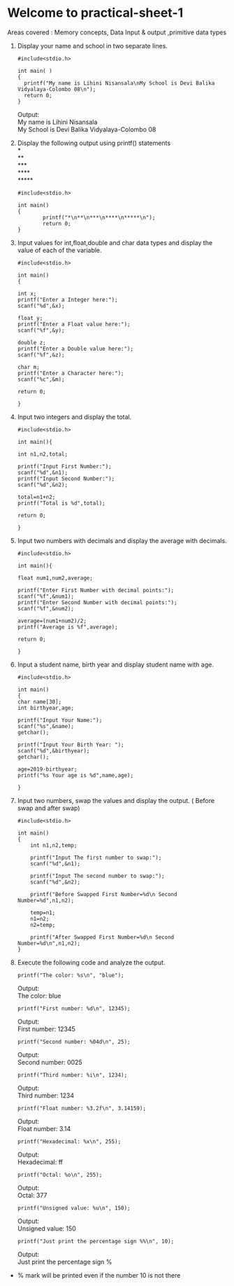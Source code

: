 # Welcome to practical-sheet-1

Areas covered : Memory concepts, Data Input & output ,primitive data types

1.	Display your name and school in two separate lines.

        #include<stdio.h> 
       
        int main( )
        {
          printf("My name is Lihini Nisansala\nMy School is Devi Balika Vidyalaya-Colombo 08\n");
          return 0;
        }
     Output:<br/>
        My name is Lihini Nisansala<br/>
        My School is Devi Balika Vidyalaya-Colombo 08
        
2.	Display the following output using printf() statements<br/>
        * <br/>
        ** <br/>
        *** <br/>
        **** <br/>
        ***** <br/>
                
        #include<stdio.h>
        
        int main()
        {
                printf("*\n**\n***\n****\n*****\n");
                return 0;
        }
         
3.	Input values for int,float,double and char data types and display the value of each of the variable.

        #include<stdio.h>
        
        int main()
        {
        
        int x;
        printf("Enter a Integer here:");
        scanf("%d",&x);
        
        float y;
        printf("Enter a Float value here:");
        scanf("%f",&y);
        
        double z;
        printf("Enter a Double value here:");
        scanf("%f",&z);

        char m;
        printf("Enter a Character here:");
        scanf("%c",&m);
        
        return 0;
        
        }

4.	Input two integers and display the total.
        
        #include<stdio.h>
        
        int main(){
        
        int n1,n2,total;
        
        printf("Input First Number:");
        scanf("%d",&n1);
        printf("Input Second Number:");
        scanf("%d",&n2);

        total=n1+n2;
        printf("Total is %d",total);
        
        return 0;
        
        }
        
5.	Input two numbers with decimals and display the average with decimals.
        
        #include<stdio.h>
        
        int main(){
        
        float num1,num2,average;
        
        printf("Enter First Number with decimal points:");
        scanf("%f",&num1);
        printf("Enter Second Number with decimal points:");
        scanf("%f",&num2);
        
        average=(num1+num2)/2;
        printf("Average is %f",average);
        
        return 0;
        
        }

6.	Input a student name, birth year and display student name with age.

        #include<stdio.h>
        
        int main()
        {
        char name[30];
        int birthyear,age;
        
        printf("Input Your Name:");
        scanf("%s",&name);
        getchar();
        
        printf("Input Your Birth Year: ");
        scanf("%d",&birthyear);
        getchar();
        
        age=2019-birthyear;
        printf("%s Your age is %d",name,age);
        
        }
        
7.	Input two numbers, swap the values and display the output. ( Before swap and after swap)
        
        #include<stdio.h>
        
        int main()
        {
            int n1,n2,temp;
            
            printf("Input The first number to swap:");
            scanf("%d",&n1);
            
            printf("Input The second number to swap:");
            scanf("%d",&n2);

            printf("Before Swapped First Number=%d\n Second Number=%d",n1,n2);
            
            temp=n1;
            n1=n2;
            n2=temp;
            
            printf("After Swapped First Number=%d\n Second Number=%d\n",n1,n2);
        }
        
8.	Execute the following code and analyze the output.
        
        printf("The color: %s\n", "blue");   
     Output: <br/>
     The color: blue
     
        printf("First number: %d\n", 12345);
      Output: <br/>
      First number: 12345
      
        printf("Second number: %04d\n", 25);
      Output: <br/>
      Second number: 0025  
      
        printf("Third number: %i\n", 1234);
      Output: <br/>
      Third number: 1234
      
        printf("Float number: %3.2f\n", 3.14159);
      Output: <br/>
      Float number: 3.14

        printf("Hexadecimal: %x\n", 255);
      Output: <br/>
      Hexadecimal: ff
      
        printf("Octal: %o\n", 255);
      Output: <br/>
      Octal: 377

        printf("Unsigned value: %u\n", 150);
      Output:   <br/>
      Unsigned value: 150

        printf("Just print the percentage sign %%\n", 10);
      Output:<br/>
      Just print the percentage sign %
- % mark will be printed even if the number 10 is not there
